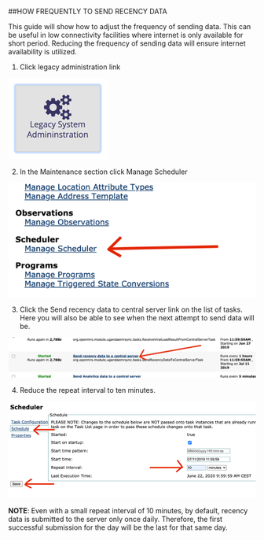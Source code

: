 ##HOW FREQUENTLY TO SEND RECENCY DATA

This guide will show how to adjust the frequency of sending data. This can be useful in low connectivity facilities where internet is only available for short period. Reducing the frequency of sending data will ensure internet availability is utilized.

1. Click legacy administration link

![Legacy Admin Button](../images/legacy-admin-button.png)

2. In the Maintenance section click Manage Scheduler

![Manage Scheduler](../images/manage-scheduler.png)

3.	Click the Send recency data to central server link on the list of tasks. Here you will also be able to see when the next attempt to send data will be.

![Send Recency Data task](../images/send-recency-data-to-a-central-server.png)

4.	Reduce the repeat interval to ten minutes.

![Repeat interval](../images/schedule.png)

**NOTE**: Even with a small repeat interval of 10 minutes, by default, recency data is submitted to the server only once daily. Therefore, the first successful submission for the day will be the last for that same day.